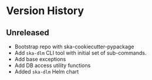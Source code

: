 # Version History

## Unreleased

* Bootstrap repo with ska-cookiecutter-pypackage
* Add `ska-dlm` CLI tool with initial set of sub-commands.
* Add base exceptions
* Add DB access utility functions
* Added `ska-dlm` Helm chart
